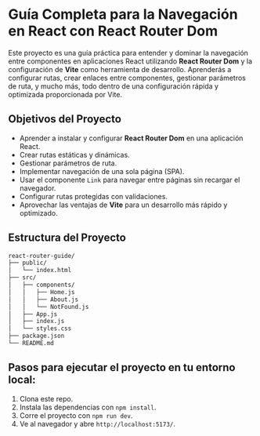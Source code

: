 # Guía Completa para la Navegación en React con React Router Dom

Este proyecto es una guía práctica para entender y dominar la navegación entre componentes en aplicaciones React utilizando **React Router Dom** y la configuración de **Vite** como herramienta de desarrollo. Aprenderás a configurar rutas, crear enlaces entre componentes, gestionar parámetros de ruta, y mucho más, todo dentro de una configuración rápida y optimizada proporcionada por Vite.

## Objetivos del Proyecto

- Aprender a instalar y configurar **React Router Dom** en una aplicación React.
- Crear rutas estáticas y dinámicas.
- Gestionar parámetros de ruta.
- Implementar navegación de una sola página (SPA).
- Usar el componente `Link` para navegar entre páginas sin recargar el navegador.
- Configurar rutas protegidas con validaciones.
- Aprovechar las ventajas de **Vite** para un desarrollo más rápido y optimizado.

## Estructura del Proyecto

```bash
react-router-guide/
├── public/
│   └── index.html
├── src/
│   ├── components/
│   │   ├── Home.js
│   │   ├── About.js
│   │   └── NotFound.js
│   ├── App.js
│   ├── index.js
│   └── styles.css
├── package.json
└── README.md

```

## Pasos para ejecutar el proyecto en tu entorno local:

1. Clona este repo.
2. Instala las dependencias con `npm install`.
3. Corre el proyecto con `npm run dev`.
4. Ve al navegador y abre `http://localhost:5173/`.
